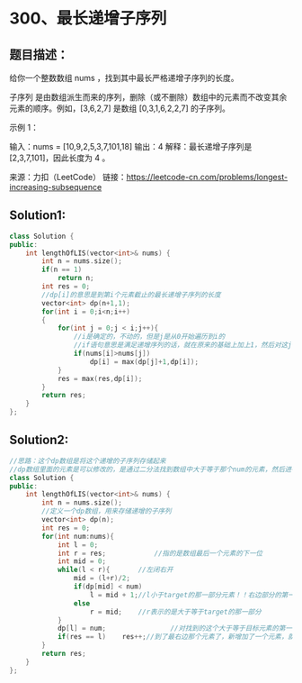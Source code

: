 # 300、最长递增子序列

## 题目描述：

给你一个整数数组 nums ，找到其中最长严格递增子序列的长度。

子序列 是由数组派生而来的序列，删除（或不删除）数组中的元素而不改变其余元素的顺序。例如，[3,6,2,7] 是数组 [0,3,1,6,2,2,7] 的子序列。


示例 1：

输入：nums = [10,9,2,5,3,7,101,18]
输出：4
解释：最长递增子序列是 [2,3,7,101]，因此长度为 4 。

来源：力扣（LeetCode）
链接：https://leetcode-cn.com/problems/longest-increasing-subsequence

## Solution1:

```cpp
class Solution {
public:
    int lengthOfLIS(vector<int>& nums) {
        int n = nums.size();
        if(n == 1)
            return n;
        int res = 0;
        //dp[i]的意思是到第i个元素截止的最长递增子序列的长度
        vector<int> dp(n+1,1);
        for(int i = 0;i<n;i++)
        {
            for(int j = 0;j < i;j++){
                //i是确定的，不动的，但是j是从0开始遍历到i的
                //if语句意思是满足递增序列的话，就在原来的基础上加上1，然后对这j个进行遍历，取得最大值
                if(nums[i]>nums[j])
                    dp[i] = max(dp[j]+1,dp[i]);
            }
            res = max(res,dp[i]);
        }
        return res;    
    }
};
```

## Solution2:

```cpp
//思路：这个dp数组是将这个递增的子序列存储起来
//dp数组里面的元素是可以修改的，是通过二分法找到数组中大于等于那个num的元素，然后进行修改
class Solution {
public:
    int lengthOfLIS(vector<int>& nums) {
        int n = nums.size();
        //定义一个dp数组，用来存储递增的子序列
        vector<int> dp(n);
        int res = 0;
        for(int num:nums){
            int l = 0;
            int r = res;			//指的是数组最后一个元素的下一位
            int mid = 0;
            while(l < r){		//左闭右开
                mid = (l+r)/2;
                if(dp[mid] < num)
                    l = mid + 1;//l小于target的那一部分元素！！右边部分的第一个元素
                else
                    r = mid;    //r表示的是大于等于target的那一部分
            }
            dp[l] = num;				//对找到的这个大于等于目标元素的第一个元素进行修改
            if(res == l)    res++;//到了最右边那个元素了，新增加了一个元素，就是res++
        }
        return res;
    }
};
```

